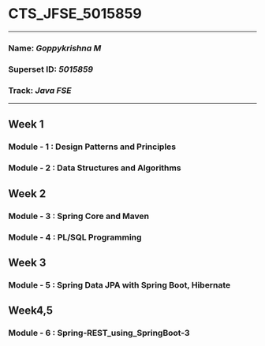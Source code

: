 # CTS_JFSE_5015859
___
### Name: *Goppykrishna M*
### Superset ID: *5015859*
### Track: *Java FSE*
___

## Week 1

### Module - 1 : Design Patterns and Principles
### Module - 2 : Data Structures and Algorithms

## Week 2

### Module - 3 : Spring Core and Maven
### Module - 4 : PL/SQL Programming

## Week 3

### Module - 5 : Spring Data JPA with Spring Boot, Hibernate

## Week4,5

### Module - 6 : Spring-REST_using_SpringBoot-3
